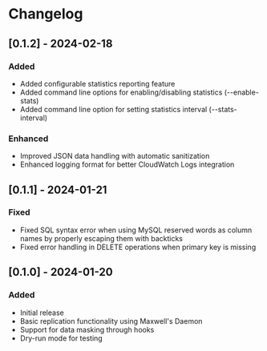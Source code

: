 # Changelog

## [0.1.2] - 2024-02-18

### Added
- Added configurable statistics reporting feature
- Added command line options for enabling/disabling statistics (--enable-stats)
- Added command line option for setting statistics interval (--stats-interval)

### Enhanced
- Improved JSON data handling with automatic sanitization
- Enhanced logging format for better CloudWatch Logs integration

## [0.1.1] - 2024-01-21

### Fixed
- Fixed SQL syntax error when using MySQL reserved words as column names by properly escaping them with backticks
- Fixed error handling in DELETE operations when primary key is missing

## [0.1.0] - 2024-01-20

### Added
- Initial release
- Basic replication functionality using Maxwell's Daemon
- Support for data masking through hooks
- Dry-run mode for testing
